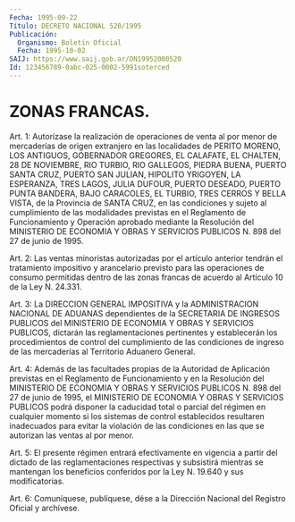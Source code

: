 ```yaml
---
Fecha: 1995-09-22
Título: DECRETO NACIONAL 520/1995
Publicación:
  Organismo: Boletín Oficial
  Fecha: 1995-10-02
SAIJ: https://www.saij.gob.ar/DN19952000520
Id: 123456789-0abc-025-0002-5991soterced
---
```

# ZONAS FRANCAS.

<a id="1"></a>
Art. 1:  Autorízase la realización de operaciones  de  venta al por menor de mercaderías de origen extranjero en las localidades de PERITO  MORENO, LOS ANTIGUOS, GOBERNADOR GREGORES, EL CALAFATE,  EL CHALTEN,  28  DE NOVIEMBRE, RIO TURBIO, RIO GALLEGOS, PIEDRA BUENA, PUERTO  SANTA  CRUZ,  PUERTO  SAN  JULIAN,  HIPOLITO  YRIGOYEN,  LA ESPERANZA, TRES  LAGOS,  JULIA DUFOUR, PUERTO DESEADO, PUERTO PUNTA BANDERA, BAJO CARACOLES, EL  TURBIO,  TRES CERROS Y BELLA VISTA, de la  Provincia  de  SANTA  CRUZ,  en  las condiciones  y  sujeto  al cumplimiento  de  las modalidades previstas  en  el  Reglamento  de Funcionamiento y Operación  aprobado  mediante  la  Resolución  del MINISTERIO DE ECONOMIA Y OBRAS Y SERVICIOS PUBLICOS N. 898 del 27 de junio de 1995.

<a id="2"></a>
Art. 2:  Las ventas minoristas autorizadas por el artículo anterior tendrán  el  tratamiento impositivo y arancelario previsto para las operaciones de  consumo  permitidas  dentro de las zonas francas de acuerdo al Artículo 10 de la Ley N. 24.331.

<a id="3"></a>
Art.  3:  La  DIRECCION GENERAL IMPOSITIVA  y  la  ADMINISTRACION NACIONAL DE ADUANAS  dependientes  de  la  SECRETARIA  DE  INGRESOS PUBLICOS  del  MINISTERIO DE ECONOMIA Y OBRAS Y SERVICIOS PUBLICOS, dictarán  las  reglamentaciones   pertinentes  y  establecerán  los procedimientos de control del cumplimiento  de  las  condiciones de ingreso    de   las  mercaderías  al  Territorio  Aduanero  General.

<a id="4"></a>
Art. 4:  Además  de  las  facultades  propias  de  la  Autoridad de Aplicación  previstas en el Reglamento de Funcionamiento  y  en  la Resolución del  MINISTERIO DE ECONOMIA Y OBRAS Y SERVICIOS PUBLICOS N. 898 del 27 de junio de 1995, el MINISTERIO DE ECONOMIA Y OBRAS Y SERVICIOS PUBLICOS podrá  disponer la caducidad total o parcial del régimen en cualquier momento si los sistemas de control establecidos resultaren inadecuados para evitar la violación de las condiciones  en  las  que se autorizan  las  ventas  al  por  menor.

<a id="5"></a>
Art. 5:   El presente régimen  entrará  efectivamente  en vigencia a partir del dictado de las reglamentaciones respectivas y subsistirá mientras se mantengan los beneficios conferidos por la Ley N. 19.640 y sus modificatorias.

<a id="6"></a>
Art. 6: Comuníquese, publíquese, dése a la Dirección Nacional  del Registro  Oficial y archívese.